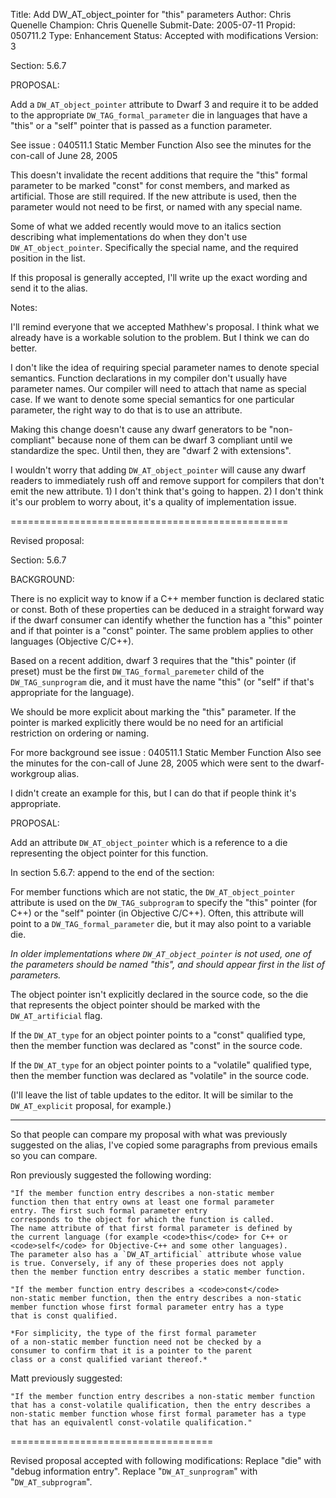 Title:       Add DW_AT_object_pointer for "this" parameters
Author:      Chris Quenelle
Champion:    Chris Quenelle
Submit-Date: 2005-07-11
Propid:      050711.2
Type:        Enhancement
Status:      Accepted with modifications
Version:     3

Section: 5.6.7

PROPOSAL:

Add a `DW_AT_object_pointer` attribute to Dwarf 3 and
require it to be added to the appropriate `DW_TAG_formal_parameter`
die in languages that have a "this" or a "self" pointer that
is passed as a function parameter.

See issue : 040511.1  Static Member Function
Also see the minutes for the con-call of June 28, 2005

This doesn't invalidate the recent additions that require
the "this" formal parameter to be marked "const" for const
members, and marked as artificial.  Those are
still required.  If the new attribute is used, then
the parameter would not need to be first, or named
with any special name.

Some of what we added recently would move to an italics
section describing what implementations do when they
don't use `DW_AT_object_pointer`.  Specifically the
special name, and the required position in the list.

If this proposal is generally accepted, I'll write up the exact
wording and send it to the alias.

Notes:

I'll remind everyone that we accepted Mathhew's proposal.
I think what we already have is a workable solution to
the problem.  But I think we can do better.

I don't like the idea of requiring special parameter names
to denote special semantics.  Function declarations in my
compiler don't usually have parameter names.  Our compiler
will need to attach that name as special case.  If we
want to denote some special semantics for one particular
parameter, the right way to do that is to use an attribute.

Making this change doesn't cause any dwarf generators to
be "non-compliant" because none of them can be dwarf 3
compliant until we standardize the spec.  Until then, they are
"dwarf 2 with extensions".

I wouldn't worry that adding `DW_AT_object_pointer` will cause
any dwarf readers to immediately rush off and remove support
for compilers that don't emit the new attribute. 1) I don't
think that's going to happen.  2) I don't think it's our
problem to worry about, it's a quality of implementation issue.

================================================

Revised proposal:

Section: 5.6.7

BACKGROUND:

There is no explicit way to know if a C++ member function
is declared static or const.  Both of these properties can
be deduced in a straight forward way if the dwarf consumer
can identify whether the function has a "this" pointer
and if that pointer is a "const" pointer.  The same
problem applies to other languages (Objective C/C++).

Based on a recent addition, dwarf 3 requires that the
"this" pointer (if preset) must be the first `DW_TAG_formal_paremeter`
child of the `DW_TAG_sunprogram` die, and it must have the
name "this" (or "self" if that's appropriate for the language).

We should be more explicit about marking the "this" parameter.
If the pointer is marked explicitly there would be no need
for an artificial restriction on ordering or naming.

For more background see issue : 040511.1  Static Member Function
Also see the minutes for the con-call of June 28, 2005
which were sent to the dwarf-workgroup alias.

I didn't create an example for this, but I can do that
if people think it's appropriate.

PROPOSAL:

Add an attribute `DW_AT_object_pointer` which is a reference
to a die representing the object pointer for this function.

In section 5.6.7:
 append to the end of the section:

  For member functions which are not static, the `DW_AT_object_pointer`
  attribute is used on the `DW_TAG_subprogram` to specify the "this"
  pointer (for C++) or the "self" pointer (in Objective C/C++).
  Often, this attribute will point to a `DW_TAG_formal_parameter`
  die, but it may also point to a variable die.

  *In older implementations where `DW_AT_object_pointer` is not used,
  one of the parameters should be named "this", and should appear
  first in the list of parameters.*

  The object pointer isn't explicitly declared in the source code,
  so the die that represents the object pointer should be marked
  with the `DW_AT_artificial` flag.

  If the `DW_AT_type` for an object pointer points to a "const" qualified
  type, then the member function was declared as "const" in the source code.

  If the `DW_AT_type` for an object pointer points to a "volatile" qualified
  type, then the member function was declared as "volatile" in the source code.

(I'll leave the list of table updates to the editor.  It will
be similar to the `DW_AT_explicit` proposal, for example.)

-------------------------

So that people can compare my proposal with what was
previously suggested on the alias, I've copied some
paragraphs from previous emails so you can compare.

Ron previously suggested the following wording:

    "If the member function entry describes a non-static member
    function then that entry owns at least one formal parameter
    entry. The first such formal parameter entry
    corresponds to the object for which the function is called.
    The name attribute of that first formal parameter is defined by
    the current language (for example <code>this</code> for C++ or
    <code>self</code> for Objective-C++ and some other languages).
    The parameter also has a `DW_AT_artificial` attribute whose value
    is true. Conversely, if any of these properies does not apply
    then the member function entry describes a static member function.

    "If the member function entry describes a <code>const</code>
    non-static member function, then the entry describes a non-static
    member function whose first formal parameter entry has a type
    that is const qualified.

    *For simplicity, the type of the first formal parameter
    of a non-static member function need not be checked by a
    consumer to confirm that it is a pointer to the parent
    class or a const qualified variant thereof.*

Matt previously suggested:

    "If the member function entry describes a non-static member function
    that has a const-volatile qualification, then the entry describes a
    non-static member function whose first formal parameter has a type
    that has an equivalentl const-volatile qualification."

===================================

Revised proposal accepted with following modifications:
  Replace "die" with "debug information entry".
  Replace "`DW_AT_sunprogram`" with "`DW_AT_subprogram`".
